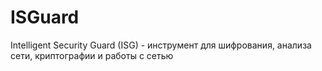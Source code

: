 # ISGuard
Intelligent Security Guard (ISG) - инструмент для шифрования, анализа сети, криптографии и работы с сетью
